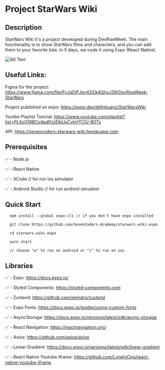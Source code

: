 # Project StarWars Wiki

## Description
StarWars Wiki it's a project developed during DevRiseWeek.
The main functionality is to show StarWars films and characters, and you can add them to your favorite lists.
In 5 days, we code it using Expo (React Native).

![Alt Text](https://media.giphy.com/media/6OECbfhIGPGF7vaozV/giphy.gif)

## Useful Links:
Figma for the project: https://www.figma.com/file/FcJqDIFJpy43Zik4QhoJ39/DevRiseWeek-StarWars

Project published on expo: https://expo.dev/@theluanz/StarWarsWiki

Youtbe Playlist Tutorial: https://www.youtube.com/playlist?list=PL4zG19BCs4pdPJzElbUxCykHTClU-B0Ts

API: https://sevencoders-starwars-wiki.herokuapp.com

## Prerequisites

:white_check_mark: - Node.js

:white_check_mark: - React Native

:white_check_mark: - XCode // for run ios simulator

:white_check_mark: - Android Studio // for run android simulator


## Quick Start

```
  npm install --global expo-cli // if you don't have expo installed
   
  git clone https://github.com/SevenCoders-Academy/starwars-wiki-expo
  
  cd starwars-wiki-expo
  
  yarn start
  
  // choose "a" to run on android or "i" to run on ios
```



## Libraries

:white_check_mark: - Expo: https://docs.expo.io/

:white_check_mark: - Styled Components: https://styled-components.com

:white_check_mark: - Zustand: https://github.com/pmndrs/zustand

:white_check_mark: - Expo Fonts: https://docs.expo.io/guides/using-custom-fonts

:white_check_mark: - AsyncStorage: https://docs.expo.io/versions/latest/sdk/async-storage

:white_check_mark: - React Navigation: https://reactnavigation.org/

:white_check_mark: - Axios: https://github.com/axios/axios

:white_check_mark: - Linear Gradient: https://docs.expo.io/versions/latest/sdk/linear-gradient

:white_check_mark: - React Native Youtube Iframe: https://github.com/LonelyCpp/react-native-youtube-iframe
